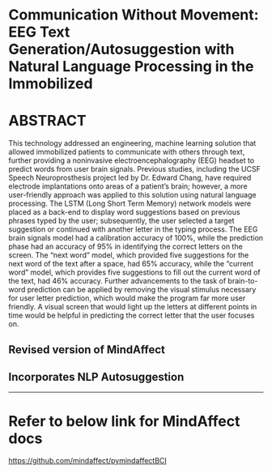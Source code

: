 # Communication Without Movement: EEG Text Generation/Autosuggestion with Natural Language Processing in the Immobilized

# ABSTRACT
This technology addressed an engineering, machine learning solution that allowed immobilized patients to communicate with others through text, further providing a noninvasive electroencephalography (EEG) headset to predict words from user brain signals. Previous studies, including the UCSF Speech Neuroprosthesis project led by Dr. Edward Chang, have required electrode implantations onto areas of a patient’s brain; however, a more user-friendly approach was applied to this solution using natural language processing. The LSTM (Long Short Term Memory) network models were placed as a back-end to display word suggestions based on previous phrases typed by the user; subsequently, the user selected a target suggestion or continued with another letter in the typing process. The EEG brain signals model had a calibration accuracy of 100%, while the prediction phase had an accuracy of 95% in identifying the correct letters on the screen. The “next word” model, which provided five suggestions for the next word of the text after a space, had 65% accuracy, while the “current word” model, which provides five suggestions to fill out the current word of the text, had 46% accuracy. Further advancements to the task of brain-to-word prediction can be applied by removing the visual stimulus necessary for user letter prediction, which would make the program far more user friendly. A visual screen that would light up the letters at different points in time would be helpful in predicting the correct letter that the user focuses on.

## Revised version of MindAffect
## Incorporates NLP Autosuggestion

-----------------------------------------
# Refer to below link for MindAffect docs

https://github.com/mindaffect/pymindaffectBCI
